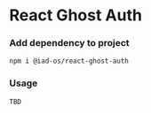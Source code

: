 # React Ghost Auth

### Add dependency to project

```
npm i @iad-os/react-ghost-auth
```

### Usage

```
TBD
```
